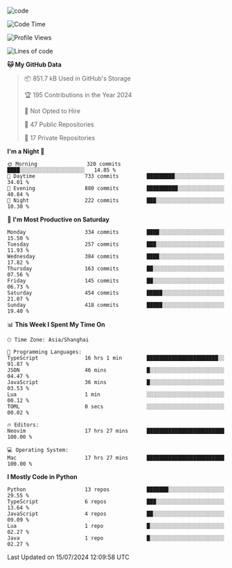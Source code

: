 
<!--
**liuyaanng/liuyaanng** is a ✨ _special_ ✨ repository because its `README.md` (this file) appears on your GitHub profile.

Here are some ideas to get you started:

- 🔭 I’m currently working on ...
- 🌱 I’m currently learning ...
- 👯 I’m looking to collaborate on ...
- 🤔 I’m looking for help with ...
- 💬 Ask me about ...
- 📫 How to reach me: ...
- 😄 Pronouns: ...
- ⚡ Fun fact: ...
-->


![code](https://cdn.jsdelivr.net/gh/liuyaanng/liuyaanng@1.0/code.gif) 

<!--START_SECTION:waka-->
![Code Time](http://img.shields.io/badge/Code%20Time-571%20hrs%2018%20mins-blue)

![Profile Views](http://img.shields.io/badge/Profile%20Views-0-blue)

![Lines of code](https://img.shields.io/badge/From%20Hello%20World%20I%27ve%20Written-14.6%20million%20lines%20of%20code-blue)

**🐱 My GitHub Data** 

> 📦 851.7 kB Used in GitHub's Storage 
 > 
> 🏆 195 Contributions in the Year 2024
 > 
> 🚫 Not Opted to Hire
 > 
> 📜 47 Public Repositories 
 > 
> 🔑 17 Private Repositories 
 > 
**I'm a Night 🦉** 

```text
🌞 Morning                320 commits         ████░░░░░░░░░░░░░░░░░░░░░   14.85 % 
🌆 Daytime                733 commits         █████████░░░░░░░░░░░░░░░░   34.01 % 
🌃 Evening                880 commits         ██████████░░░░░░░░░░░░░░░   40.84 % 
🌙 Night                  222 commits         ███░░░░░░░░░░░░░░░░░░░░░░   10.30 % 
```
📅 **I'm Most Productive on Saturday** 

```text
Monday                   334 commits         ████░░░░░░░░░░░░░░░░░░░░░   15.50 % 
Tuesday                  257 commits         ███░░░░░░░░░░░░░░░░░░░░░░   11.93 % 
Wednesday                384 commits         ████░░░░░░░░░░░░░░░░░░░░░   17.82 % 
Thursday                 163 commits         ██░░░░░░░░░░░░░░░░░░░░░░░   07.56 % 
Friday                   145 commits         ██░░░░░░░░░░░░░░░░░░░░░░░   06.73 % 
Saturday                 454 commits         █████░░░░░░░░░░░░░░░░░░░░   21.07 % 
Sunday                   418 commits         █████░░░░░░░░░░░░░░░░░░░░   19.40 % 
```


📊 **This Week I Spent My Time On** 

```text
🕑︎ Time Zone: Asia/Shanghai

💬 Programming Languages: 
TypeScript               16 hrs 1 min        ███████████████████████░░   91.87 % 
JSON                     46 mins             █░░░░░░░░░░░░░░░░░░░░░░░░   04.47 % 
JavaScript               36 mins             █░░░░░░░░░░░░░░░░░░░░░░░░   03.53 % 
Lua                      1 min               ░░░░░░░░░░░░░░░░░░░░░░░░░   00.12 % 
TOML                     0 secs              ░░░░░░░░░░░░░░░░░░░░░░░░░   00.02 % 

🔥 Editors: 
Neovim                   17 hrs 27 mins      █████████████████████████   100.00 % 

💻 Operating System: 
Mac                      17 hrs 27 mins      █████████████████████████   100.00 % 
```

**I Mostly Code in Python** 

```text
Python                   13 repos            ███████░░░░░░░░░░░░░░░░░░   29.55 % 
TypeScript               6 repos             ███░░░░░░░░░░░░░░░░░░░░░░   13.64 % 
JavaScript               4 repos             ██░░░░░░░░░░░░░░░░░░░░░░░   09.09 % 
Lua                      1 repo              █░░░░░░░░░░░░░░░░░░░░░░░░   02.27 % 
Java                     1 repo              █░░░░░░░░░░░░░░░░░░░░░░░░   02.27 % 
```




 Last Updated on 15/07/2024 12:09:58 UTC
<!--END_SECTION:waka-->
